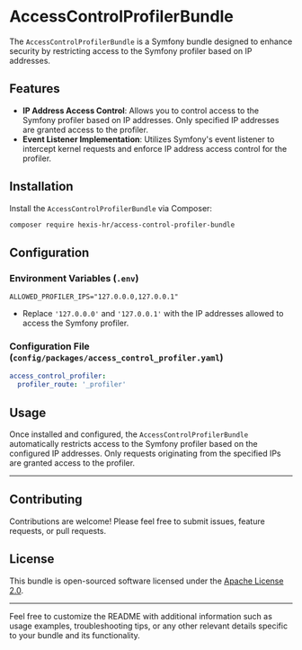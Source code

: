 # AccessControlProfilerBundle

The `AccessControlProfilerBundle` is a Symfony bundle designed to enhance security by restricting access to the Symfony
profiler based on IP addresses.

## Features

- **IP Address Access Control**: Allows you to control access to the Symfony profiler based on IP addresses. Only
  specified IP addresses are granted access to the profiler.
- **Event Listener Implementation**: Utilizes Symfony's event listener to intercept kernel requests and
  enforce IP address access control for the profiler.

## Installation

Install the `AccessControlProfilerBundle` via Composer:

```bash
composer require hexis-hr/access-control-profiler-bundle
```

## Configuration

### Environment Variables (`.env`)

```
ALLOWED_PROFILER_IPS="127.0.0.0,127.0.0.1"
```

- Replace `'127.0.0.0'` and `'127.0.0.1'` with the IP addresses allowed to access the Symfony profiler.

### Configuration File (`config/packages/access_control_profiler.yaml`)

```yaml
access_control_profiler:
  profiler_route: '_profiler'
```

## Usage

Once installed and configured, the `AccessControlProfilerBundle` automatically restricts access to the Symfony profiler
based on the configured IP addresses. Only requests originating from the specified IPs are granted access to the
profiler.

---

## Contributing

Contributions are welcome! Please feel free to submit issues, feature requests, or pull requests.

## License

This bundle is open-sourced software licensed under the [Apache License 2.0](LICENSE).

---

Feel free to customize the README with additional information such as usage examples, troubleshooting tips, or any other
relevant details specific to your bundle and its functionality.
